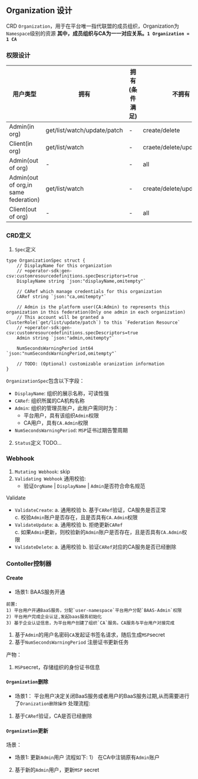 ## Organization 设计
CRD `Organization`，用于在平台唯一指代联盟的成员组织，Organization为`Namespace`级别的资源
**其中，成员组织与CA为一一对应关系。`1 Organization = 1 CA `**


### 权限设计
| 用户类型 | 拥有 | 拥有(条件满足)  |  不拥有  |
| ------ | ---- | ------------- |  -----  |  
| Admin(in org)  |  get/list/watch/update/patch  |  - |  create/delete |
| Client(in org) | get/list/watch | - | craete/delete/update/patch |
| Admin(out of org)  |  -  |  - |  all |
| Admin(out of org,in same federation)  |  get/list/watch  |  - |  create/delete/update/patch |
| Client(out of org) | - | - | all |


### CRD定义
1. `Spec`定义
```
type OrganizationSpec struct {
	// DisplayName for this organization
	// +operator-sdk:gen-csv:customresourcedefinitions.specDescriptors=true
	DisplayName string `json:"displayName,omitempty"`

	// CARef which manage credentials for this organization
	CARef string `json:"ca,omitempty"`

	// Admin is the platform user(CA:Admin) to represents this organization in this federation(Only one admin in each organization)
	// This account will be granted a ClusterRole(`get/list/update/patch`) to this `Federation Resource`
	// +operator-sdk:gen-csv:customresourcedefinitions.specDescriptors=true
	Admin string `json:"admin,omitempty"`

    NumSecondsWarningPeriod int64 `json:"numSecondsWarningPeriod,omitempty"`

	// TODO: (Optional) customizable oranization information
}
```
`OrganizationSpec`包含以下字段：
- `DisplayName`: 组织的展示名称，可读性强
- `CARef`: 组织所属的CA机构名称
- `Admin`: 组织的管理员账户，此账户需同时为：
    - 平台用户，具有该组织`Admin`权限
    - CA用户，具有`CA.Admin`权限
- `NumSecondsWarningPeriod`: `MSP`证书过期告警周期



2. `Status`定义
TODO...


### Webhook
1. `Mutating Webhook`:  skip
2. `Validating Webhook`
通用校验:   
	- 验证`OrgName` | `DisplayName` | `Admin`是否符合命名规范

Validate 
- `ValidateCreate`: 
	a. 通用校验 
	b. 基于`CARef`验证，CA服务是否正常     
	c. 校验`Admin`账户是否存在，且是否具有`CA.Admin`权限 
- `ValidateUpdate`: 
	a. 通用校验 
	b. 拒绝更新`CARef`  
	c. 如果`Admin`更新，则校验新的`Admin`账户是否存在，且是否具有`CA.Admin`权限 
- `ValidateDelete`:
	a. 通用校验
	b. 验证`CARef`对应的CA服务是否已经删除


### Contoller控制器  
#### Create
- 场景1:  BAAS服务开通
```
前置:
1) 平台用户开通BaaS服务，分配`user-namespace`平台用户分配`BAAS-Admin`权限
2) 平台用户完成企业认证,发起baas服务初始化
3) 基于企业认证信息，为平台用户创建了组织`CA`服务。CA服务与平台用户对接完成
```

1) 基于`Admin`的用户名密码`CA`发起证书签名请求，随后生成`MSP`secret
2) 基于`NumSecondsWarningPeriod` 注册证书更新任务

产物：
1) `MSP`secret，存储组织的身份证书信息



#### `Organization`删除
- 场景1： 平台用户决定关闭BaaS服务或者用户的BaaS服务过期,从而需要进行了`Oranization删除操作`
处理流程:
1) 基于`CARef`验证，CA是否已经删除


#### `Organization`更新
场景：
- 场景1: 更新`Admin`用户
流程如下:
1） 在CA中注销原有`Admin`账户
2)  基于新的`Admin`用户，更新`MSP` secret









